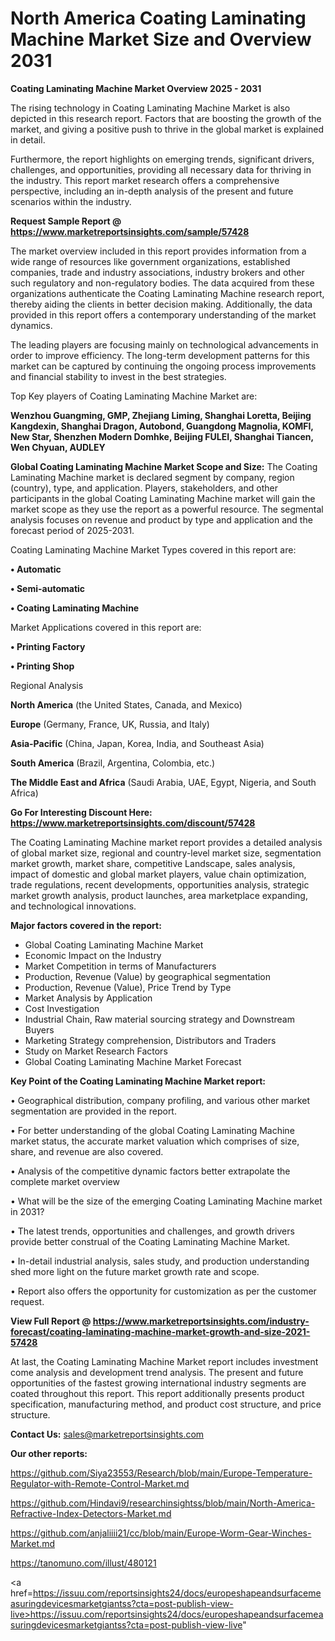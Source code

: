 # North America Coating Laminating Machine Market Size and Overview 2031

<Strong> Coating Laminating Machine Market Overview 2025 - 2031</strong>

The rising technology in Coating Laminating Machine Market is also depicted in this research report. Factors that are boosting the growth of the market, and giving a positive push to thrive in the global market is explained in detail.

Furthermore, the report highlights on emerging trends, significant drivers, challenges, and opportunities, providing all necessary data for thriving in the industry. This report market research offers a comprehensive perspective, including an in-depth analysis of the present and future scenarios within the industry.

<strong>Request Sample Report @ <a href=https://www.marketreportsinsights.com/sample/57428>https://www.marketreportsinsights.com/sample/57428</a></strong>

The market overview included in this report provides information from a wide range of resources like government organizations, established companies, trade and industry associations, industry brokers and other such regulatory and non-regulatory bodies. The data acquired from these organizations authenticate the Coating Laminating Machine research report, thereby aiding the clients in better decision making. Additionally, the data provided in this report offers a contemporary understanding of the market dynamics.

The leading players are focusing mainly on technological advancements in order to improve efficiency. The long-term development patterns for this market can be captured by continuing the ongoing process improvements and financial stability to invest in the best strategies.

Top Key players of Coating Laminating Machine Market are:

<strong>Wenzhou Guangming, GMP, Zhejiang Liming, Shanghai Loretta, Beijing Kangdexin, Shanghai Dragon, Autobond, Guangdong Magnolia, KOMFI, New Star, Shenzhen Modern Domhke, Beijing FULEI, Shanghai Tiancen, Wen Chyuan, AUDLEY</strong>

<strong><b>Global Coating Laminating Machine Market Scope and Size:</b></strong>
The Coating Laminating Machine market is declared segment by company, region (country), type, and application. Players, stakeholders, and other participants in the global Coating Laminating Machine market will gain the market scope as they use the report as a powerful resource. The segmental analysis focuses on revenue and product by type and application and the forecast period of 2025-2031.

Coating Laminating Machine Market Types covered in this report are:

<strong>• Automatic

• Semi-automatic

• Coating Laminating Machine</strong>

Market Applications covered in this report are:

<strong>• Printing Factory

• Printing Shop</strong> 

Regional Analysis

<strong>North America</strong> (the United States, Canada, and Mexico)

<strong>Europe</strong> (Germany, France, UK, Russia, and Italy)

<strong>Asia-Pacific</strong> (China, Japan, Korea, India, and Southeast Asia)

<strong>South America</strong> (Brazil, Argentina, Colombia, etc.)

<strong>The Middle East and Africa</strong> (Saudi Arabia, UAE, Egypt, Nigeria, and South Africa)

<strong>Go For Interesting Discount Here: <a href=https://www.marketreportsinsights.com/discount/57428>https://www.marketreportsinsights.com/discount/57428</a></strong>

The Coating Laminating Machine market report provides a detailed analysis of global market size, regional and country-level market size, segmentation market growth, market share, competitive Landscape, sales analysis, impact of domestic and global market players, value chain optimization, trade regulations, recent developments, opportunities analysis, strategic market growth analysis, product launches, area marketplace expanding, and technological innovations.

<strong><b>Major factors covered in the report:</b></strong>
<ul>
  <li>Global Coating Laminating Machine Market </li>
  <li>Economic Impact on the Industry</li>
  <li>Market Competition in terms of Manufacturers</li>
  <li>Production, Revenue (Value) by geographical segmentation</li>
  <li>Production, Revenue (Value), Price Trend by Type</li>
  <li>Market Analysis by Application</li>
  <li>Cost Investigation</li>
  <li>Industrial Chain, Raw material sourcing strategy and Downstream Buyers</li>
  <li>Marketing Strategy comprehension, Distributors and Traders</li>
  <li>Study on Market Research Factors</li>
  <li>Global Coating Laminating Machine Market Forecast</li>
</ul>

<strong><b>Key Point of the Coating Laminating Machine Market report:</b></strong>

• Geographical distribution, company profiling, and various other market segmentation are provided in the report.

• For better understanding of the global Coating Laminating Machine market status, the accurate market valuation which comprises of size, share, and revenue are also covered.

• Analysis of the competitive dynamic factors better extrapolate the complete market overview

• What will be the size of the emerging Coating Laminating Machine market in 2031?

• The latest trends, opportunities and challenges, and growth drivers provide better construal of the Coating Laminating Machine Market.

• In-detail industrial analysis, sales study, and production understanding shed more light on the future market growth rate and scope.

• Report also offers the opportunity for customization as per the customer request.

<strong><b>View Full Report @ <a href=https://www.marketreportsinsights.com/industry-forecast/coating-laminating-machine-market-growth-and-size-2021-57428>https://www.marketreportsinsights.com/industry-forecast/coating-laminating-machine-market-growth-and-size-2021-57428</a></b></strong>


At last, the Coating Laminating Machine Market report includes investment come analysis and development trend analysis. The present and future opportunities of the fastest growing international industry segments are coated throughout this report. This report additionally presents product specification, manufacturing method, and product cost structure, and price structure.

<strong>Contact Us:</strong>
sales@marketreportsinsights.com

<strong>Our other reports:</strong>

<a href=https://github.com/Siya23553/Research/blob/main/Europe-Temperature-Regulator-with-Remote-Control-Market.md>https://github.com/Siya23553/Research/blob/main/Europe-Temperature-Regulator-with-Remote-Control-Market.md</a>

<a href=https://github.com/Hindavi9/researchinsightss/blob/main/North-America-Refractive-Index-Detectors-Market.md>https://github.com/Hindavi9/researchinsightss/blob/main/North-America-Refractive-Index-Detectors-Market.md</a>

<a href=https://github.com/anjaliiii21/cc/blob/main/Europe-Worm-Gear-Winches-Market.md>https://github.com/anjaliiii21/cc/blob/main/Europe-Worm-Gear-Winches-Market.md</a>

<a href=https://tanomuno.com/illust/480121>https://tanomuno.com/illust/480121</a>

<a href=https://issuu.com/reportsinsights24/docs/europeshapeandsurfacemeasuringdevicesmarketgiantss?cta=post-publish-view-live>https://issuu.com/reportsinsights24/docs/europeshapeandsurfacemeasuringdevicesmarketgiantss?cta=post-publish-view-live</a>"
